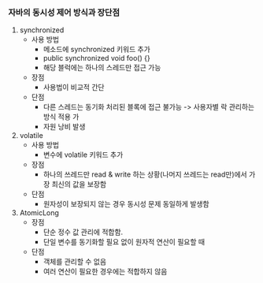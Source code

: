 ### 자바의 동시성 제어 방식과 장단점
1. synchronized
   - 사용 방법
     - 메소드에 synchronized 키워드 추가
     - public synchronized void foo() {}
     - 해당 블럭에는 하나의 스레드만 접근 가능
   - 장점
     - 사용법이 비교적 간단
   - 단점
     - 다른 스레드는 동기화 처리된 블록에 접근 불가능 -> 사용자별 락 관리하는 방식 적용 가
     - 자원 낭비 발생
2. volatile
   - 사용 방법
     - 변수에 volatile 키워드 추가
   - 장점
     - 하나의 쓰레드만 read & write 하는 상황(나머지 쓰레드는 read만)에서 가장 최신의 값을 보장함
   - 단점
     - 원자성이 보장되지 않는 경우 동시성 문제 동일하게 발생함
3. AtomicLong
   - 장점
     - 단순 정수 값 관리에 적합함.
     - 단일 변수를 동기화할 필요 없이 원자적 연산이 필요할 때
   - 단점
     - 객체를 관리할 수 없음
     - 여러 연산이 필요한 경우에는 적합하지 않음
